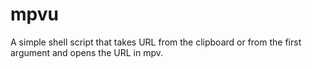 # mpvu
A simple shell script that takes URL from the clipboard or from the first argument and opens the URL in mpv.
